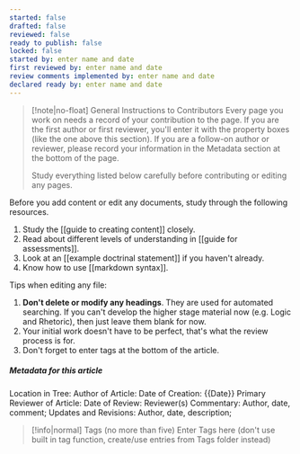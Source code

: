 ```yaml
---
started: false
drafted: false
reviewed: false
ready to publish: false
locked: false
started by: enter name and date
first reviewed by: enter name and date
review comments implemented by: enter name and date
declared ready by: enter name and date
---
```

>[!note|no-float] General Instructions to Contributors
>Every page you work on needs a record of your contribution to the page. If you are the first author or first reviewer, you'll enter it with the property boxes (like the one above this section). If you are a follow-on author or reviewer, please record your information in the Metadata section at the bottom of the page. 
>
>Study everything listed below carefully before contributing or editing any pages.



Before you add content or edit any documents, study through the following resources.
1. Study the [[guide to creating content]] closely.
2. Read about different levels of understanding in [[guide for assessments]].
3. Look at an [[example doctrinal statement]] if you haven't already.
4. Know how to use [[markdown syntax]].

Tips when editing any file:
1.  **Don't delete or modify any headings**. They are used for automated searching. If you can't develop the higher stage material now (e.g. Logic and Rhetoric), then just leave them blank for now.
2. Your initial work doesn't have to be perfect, that's what the review process is for.
3. Don't forget to enter tags at the bottom of the article.

##### Metadata for this article
Location in Tree:
Author of Article:
Date of Creation: {{Date}} 
Primary Reviewer of Article:
Date of Review:
Reviewer(s) Commentary: Author, date, comment;
Updates and Revisions: Author, date, description;

>[!info|normal] Tags (no more than five)
>Enter Tags here
>(don't use built in tag function, create/use entries from Tags folder instead)
>




